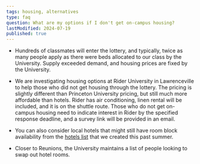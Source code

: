 ```yaml
---
tags: housing, alternatives
type: faq
question: What are my options if I don't get on-campus housing?
lastModified: 2024-07-19
published: true
---
```

- Hundreds of classmates will enter the lottery, and typically, twice as many people apply as there were beds allocated to our class by the University. Supply exceeded demand, and housing prices are fixed by the University.

- We are investigating housing options at Rider University in Lawrenceville to help those who did not get housing through the lottery. The pricing is slightly different than Princeton University pricing, but still much more affordable than hotels. Rider has air conditioning, linen rental will be included, and it is on the shuttle route. Those who do not get on-campus housing need to indicate interest in Rider by the specified response deadline, and a survey link will be provided in an email.

- You can also consider local hotels that might still have room block availability from the [hotels list](https://docs.google.com/spreadsheets/d/1chWYFV69EQlY-L3wMB8wqE0hravAz8YuFYw_Y0W5qkk/edit?gid=0#gid=0) that we created this past summer.

- Closer to Reunions, the University maintains a list of people looking to swap out hotel rooms.
